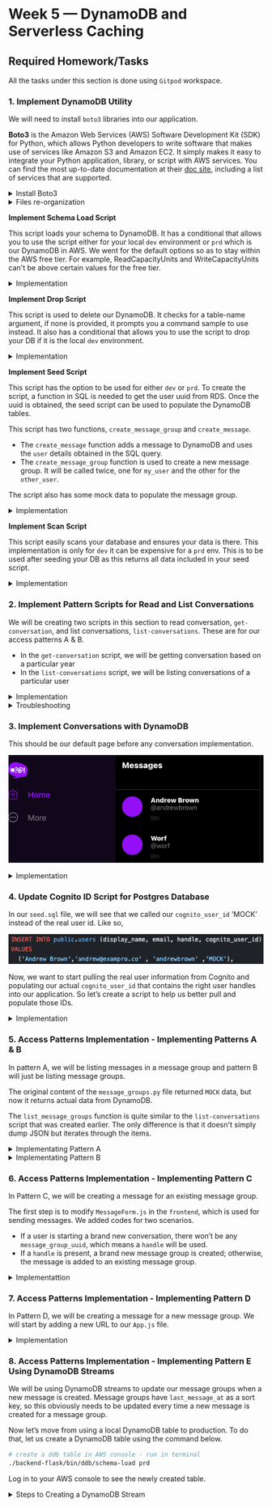 # Week 5 — DynamoDB and Serverless Caching

## Required Homework/Tasks

All the tasks under this section is done using `Gitpod` workspace.

### 1. Implement DynamoDB Utility

We will need to install `boto3` libraries into our application.

**Boto3** is the Amazon Web Services (AWS) Software Development Kit (SDK) for Python, which allows Python developers to write software that makes use of services like Amazon S3 and Amazon EC2. It simply makes it easy to integrate your Python application, library, or script with AWS services. You can find the most up-to-date documentation at their [doc site](https://boto3.amazonaws.com/v1/documentation/api/latest/index.html), including a list of services that are supported.

<details><summary>Install Boto3</summary>
<p>
  
To install the `boto3` library onto our application, add the following line to your `backend-flask/requirements.txt` file:

```bash
# add this to your requirements.txt file
boto3

# install the library you've just added 
pip install -r backend-flask/requirements.txt
```

After the installation, start up your application by doing a `docker compose up`. This is required for us to be able to use our `dynamodb-local` we had installed the previous weeks. 
  
</p>
</details>

<details><summary>Files re-organization</summary>
<p>
  
For our re-organization, let’s move our DB operations script to a folder `../bin/db/` and remove the `db-` prefix on those scripts since they will now be in a `db` folder. Also create a `../bin/rds/` folder to move the `rds-security-grp` file into there and don’t forget to remove the `rds-` prefix on the file as well. 
  
```bash
# In your backend-flask/bin directory create a db, rds, & ddb directory
mkdir backend-flask/bin/db
mkdir backend-flask/bin/rds
mkdir backend-flask/bin/ddb
```

**After these changes, don’t forget to change them in the scripts they’ve been mentioned.** 

To move those files to the right directories and rename them, use these commands:
```bash
# copy files to destination and rename them at the same time
mv backend-flask/bin/db-connect backend-flask/bin/db/connect
mv backend-flask/bin/db-create backend-flask/bin/db/create
mv backend-flask/bin/db-drop backend-flask/bin/db/drop
mv backend-flask/bin/db-schema-load backend-flask/bin/db/schema-load
mv backend-flask/bin/db-seed backend-flask/bin/db/seed
mv backend-flask/bin/db-sessions backend-flask/bin/db/sessions
mv backend-flask/bin/db-setup backend-flask/bin/db/setup
mv backend-flask/bin/rds-update-sg-rule backend-flask/bin/rds/update-sg-rule
```

Now let’s make the corresponding changes to our files that referenced the old files we changed. 

- In the setup script, change the path to reference the correct file:
  
```bash
# change these 
bin_path="$(realpath .)/backend-flask/bin"

source "$bin_path/db-drop"
source "$bin_path/db-create"
source "$bin_path/db-schema-load"
source "$bin_path/db-seed"

# to these 
bin_path="$(realpath .)/backend-flask/bin/db"

source "$bin_path/drop"
source "$bin_path/create"
source "$bin_path/schema-load"
source "$bin_path/seed"
```

Don’t forget to change the `security_group` path in your `gitpod.yml` file. Make these changes:
  
```yaml
# change this 
source "$THEIA_WORKSPACE_ROOT/backend-flask/bin/rds-update-sg-rule"

# to this 
source "$THEIA_WORKSPACE_ROOT/backend-flask/bin/rds/update-sg-rule"
```
  
</p>
</details>

**Implement Schema Load Script**

This script loads your schema to DynamoDB. It has a conditional that allows you to use the script either for your local `dev` environment or `prd` which is our DynamoDB in AWS. We went for the default options so as to stay within the AWS free tier. For example, ReadCapacityUnits and WriteCapacityUnits can't be above certain values for the free tier.

<details><summary>Implementation</summary>
<p>

In the `backend-flask/bin/ddb/` folder, create a `schema-load` script for our DynamoDB. 

```bash
# create the schema load script
touch backend-flask/bin/ddb/schema-load 
```

In the `ddb/schema-load` file, add the following:

```python
#!/usr/bin/env python3

import boto3
import sys

attrs = {
  'endpoint_url': 'http://localhost:8000'
}

if len(sys.argv) == 2:
  if "prd" in sys.argv[1]:
    attrs = {}

ddb = boto3.client('dynamodb',**attrs)

table_name = 'cruddur-messages'

response = ddb.create_table(
  TableName=table_name,
  AttributeDefinitions=[
    {
      'AttributeName': 'pk',
      'AttributeType': 'S'
    },
    {
      'AttributeName': 'sk',
      'AttributeType': 'S'
    },
  ],
  KeySchema=[
    {
      'AttributeName': 'pk',
      'KeyType': 'HASH'
    },
    {
      'AttributeName': 'sk',
      'KeyType': 'RANGE'
    },
  ],
  #GlobalSecondaryIndexes=[
  #],
  BillingMode='PROVISIONED',
  ProvisionedThroughput={
      'ReadCapacityUnits': 5,
      'WriteCapacityUnits': 5
  }
)

print(response)
```
  
To ensure you have the right permissions to execute the newly created script, run the following commands:

```bash
# by default, you will get a permission denied when trying to run a script you just created
# run this command to grant it permission - https://www.tutorialspoint.com/unix/unix-file-permission.htm
chmod 555 backend-flask/bin/ddb/schema-load
  
# execute the script 
./backend-flask/bin/ddb/schema-load
```

<details><summary>List Tables</summary>
<p>

To be able to view/list our tables, let’s create a bash script for that. 

```bash
# create the list tables script
touch backend-flask/bin/ddb/list-tables 
```

In the `ddb/list-tables`, add the following:

```bash
#! /usr/bin/bash
set -e # stop if it fails at any point

if [ "$1" = "prd" ]; then
  ENDPOINT_URL=""
else
  ENDPOINT_URL="--endpoint-url=http://localhost:8000"
fi

aws dynamodb list-tables $ENDPOINT_URL \
--query TableNames \
--output table
```
  
To ensure you have the right permissions to execute the newly created script, run the following commands:

```bash
# by default, you will get a permission denied when trying to run a script you just created
# run this command to grant it permission - https://www.tutorialspoint.com/unix/unix-file-permission.htm
chmod 555 backend-flask/bin/ddb/list-tables
  
# execute the script 
./backend-flask/bin/ddb/list-tables
```
  
</p>
</details>

</p>
</details>

**Implement Drop Script**

This script is used to delete our DynamoDB. It checks for a table-name argument, if none is provided, it prompts you a command sample to use instead. It also has a conditional that allows you to use the script to drop your DB if it is the local `dev` environment.

<details><summary>Implementation</summary>
<p>

In the `backend-flask/bin/ddb/` folder, create a `drop` script for our DynamoDB. 

```bash
# create the drop script
touch backend-flask/bin/ddb/drop 
```

In your `ddb/drop` file, add the following:

```python
#! /usr/bin/bash

set -e # stop if it fails at any point

if [ -z "$1" ]; then
  echo "No TABLE_NAME argument supplied eg ./backend-flask/bin/ddb/drop cruddur-messages prd"
  exit 1
fi
TABLE_NAME=$1

if [ "$2" = "prd" ]; then
  ENDPOINT_URL=""
else
  ENDPOINT_URL="--endpoint-url=http://localhost:8000"
fi

echo "Deleting table: $TABLE_NAME"

aws dynamodb delete-table $ENDPOINT_URL \
  --table-name $TABLE_NAME
```
  
To ensure you have the right permissions to execute the newly created script, run the following commands:

```bash
# by default, you will get a permission denied when trying to run a script you just created
# run this command to grant it permission - https://www.tutorialspoint.com/unix/unix-file-permission.htm
chmod 555 backend-flask/bin/ddb/drop
  
# execute the script 
./backend-flask/bin/ddb/drop cruddur-messages
```
  
</p>
</details>

**Implement Seed Script**

This script has the option to be used for either `dev` or `prd`. To create the script, a function in SQL is needed to get the user uuid from RDS. Once the uuid is obtained, the seed script can be used to populate the DynamoDB tables.

This script has two functions, `create_message_group` and `create_message`. 
- The `create_message` function adds a message to DynamoDB and uses the `user` details obtained in the SQL query. 
- The `create_message_group` function is used to create a new message group. It will be called twice, one for `my_user` and the other for the `other_user`.

The script also has some mock data to populate the message group. 

<details><summary>Implementation</summary>
<p>

```python
#!/usr/bin/env python3

import boto3
import os
import sys
from datetime import datetime, timedelta, timezone
import uuid

current_path = os.path.dirname(os.path.abspath(__file__))
parent_path = os.path.abspath(os.path.join(current_path, '..', '..'))
sys.path.append(parent_path)
from lib.db import db

attrs = {
  'endpoint_url': 'http://localhost:8000'
}
  
# unset endpoint url for use with production database
if len(sys.argv) == 2:
  if "prd" in sys.argv[1]:
    attrs = {}
ddb = boto3.client('dynamodb',**attrs)

def get_user_uuids():
  sql = """
    SELECT 
      users.uuid,
      users.display_name,
      users.handle
    FROM users
    WHERE
      users.handle IN(
        %(my_handle)s,
        %(other_handle)s
        )
  """
  users = db.query_array_json(sql,{
    'my_handle':  'gee_warrior',        # based on data in your seed.sql file
    'other_handle': 'godofthunder'      # based on data in your seed.sql file
  })
  my_user    = next((item for item in users if item["handle"] == 'gee_warrior'), None)
  other_user = next((item for item in users if item["handle"] == 'godofthunder'), None)
  results = {
    'my_user': my_user,
    'other_user': other_user
  }
  print('get_user_uuids')
  print(results)
  return results

def create_message_group(client,message_group_uuid, my_user_uuid, last_message_at=None, message=None, other_user_uuid=None, other_user_display_name=None, other_user_handle=None):
  table_name = 'cruddur-messages'
  record = {
    'pk':   {'S': f"GRP#{my_user_uuid}"},
    'sk':   {'S': last_message_at},
    'message_group_uuid': {'S': message_group_uuid},
    'message':  {'S': message},
    'user_uuid': {'S': other_user_uuid},
    'user_display_name': {'S': other_user_display_name},
    'user_handle': {'S': other_user_handle}
  }

  response = client.put_item(
    TableName=table_name,
    Item=record
  )
  print(response)

def create_message(client,message_group_uuid, created_at, message, my_user_uuid, my_user_display_name, my_user_handle):
  table_name = 'cruddur-messages'
  record = {
    'pk':   {'S': f"MSG#{message_group_uuid}"},
    'sk':   {'S': created_at },
    'message_uuid': { 'S': str(uuid.uuid4()) },
    'message': {'S': message},
    'user_uuid': {'S': my_user_uuid},
    'user_display_name': {'S': my_user_display_name},
    'user_handle': {'S': my_user_handle}
  }
  # insert the record into the table
  response = client.put_item(
    TableName=table_name,
    Item=record
  )
  # print the response
  print(response)

message_group_uuid = "5ae290ed-55d1-47a0-bc6d-fe2bc2700399" 
now = datetime.now(timezone.utc).astimezone()
users = get_user_uuids()

create_message_group(
  client=ddb,
  message_group_uuid=message_group_uuid,
  my_user_uuid=users['my_user']['uuid'],
  other_user_uuid=users['other_user']['uuid'],
  other_user_handle=users['other_user']['handle'],
  other_user_display_name=users['other_user']['display_name'],
  last_message_at=now.isoformat(),
  message="this is a filler message"
)

create_message_group(
  client=ddb,
  message_group_uuid=message_group_uuid,
  my_user_uuid=users['other_user']['uuid'],
  other_user_uuid=users['my_user']['uuid'],
  other_user_handle=users['my_user']['handle'],
  other_user_display_name=users['my_user']['display_name'],
  last_message_at=now.isoformat(),
  message="this is a filler message"
)

conversation = """
Person 1: Have you ever watched Babylon 5? It's one of my favorite TV shows!
Person 2: Yes, I have! I love it too. What's your favorite season?
Person 1: I think my favorite season has to be season 3. So many great episodes, like "Severed Dreams" and "War Without End."
Person 2: Yeah, season 3 was amazing! I also loved season 4, especially with the Shadow War heating up and the introduction of the White Star.
Person 1: Agreed, season 4 was really great as well. I was so glad they got to wrap up the storylines with the Shadows and the Vorlons in that season.
Person 2: Definitely. What about your favorite character? Mine is probably Londo Mollari.
Person 1: Londo is great! My favorite character is probably G'Kar. I loved his character development throughout the series.
Person 2: G'Kar was definitely a standout character. I also really liked Delenn's character arc and how she grew throughout the series.
Person 1: Delenn was amazing too, especially with her role in the Minbari Civil War and her relationship with Sheridan. Speaking of which, what did you think of the Sheridan character?
Person 2: I thought Sheridan was a great protagonist. He was a strong leader and had a lot of integrity. And his relationship with Delenn was so well-done.
Person 1: I totally agree! I also really liked the dynamic between Garibaldi and Bester. Those two had some great scenes together.
Person 2: Yes! Their interactions were always so intense and intriguing. And speaking of intense scenes, what did you think of the episode "Intersections in Real Time"?
Person 1: Oh man, that episode was intense. It was so well-done, but I could barely watch it. It was just too much.
Person 2: Yeah, it was definitely hard to watch. But it was also one of the best episodes of the series in my opinion.
Person 1: Absolutely. Babylon 5 had so many great episodes like that. Do you have a favorite standalone episode?
Person 2: Hmm, that's a tough one. I really loved "The Coming of Shadows" in season 2, but "A Voice in the Wilderness" in season 1 was also great. What about you?
Person 1: I think my favorite standalone episode might be "The Long Twilight Struggle" in season 2. It had some great moments with G'Kar and Londo.
Person 2: Yes, "The Long Twilight Struggle" was definitely a standout episode. Babylon 5 really had so many great episodes and moments throughout its run.
Person 1: Definitely. It's a shame it ended after only five seasons, but I'm glad we got the closure we did with the series finale.
Person 2: Yeah, the series finale was really well-done. It tied up a lot of loose ends and left us with a great sense of closure.
Person 1: It really did. Overall, Babylon 5 is just such a great show with fantastic characters, writing, and world-building.
Person 2: Agreed. It's one of my favorite sci-fi shows of all time and I'm always happy to revisit it.
Person 1: Same here. I think one of the things that makes Babylon 5 so special is its emphasis on politics and diplomacy. It's not just a show about space battles and aliens, but about the complex relationships between different species and their political maneuvering.
Person 2: Yes, that's definitely one of the show's strengths. And it's not just about big-picture politics, but also about personal relationships and the choices characters make.
Person 1: Exactly. I love how Babylon 5 explores themes of redemption, forgiveness, and sacrifice. Characters like G'Kar and Londo have such compelling arcs that are driven by their choices and actions.
Person 2: Yes, the character development in Babylon 5 is really top-notch. Even minor characters like Vir and Franklin get their moments to shine and grow over the course of the series.
Person 1: I couldn't agree more. And the way the show handles its themes is so nuanced and thought-provoking. For example, the idea of "the one" and how it's used by different characters in different ways.
Person 2: Yes, that's a really interesting theme to explore. And it's not just a one-dimensional concept, but something that's explored in different contexts and with different characters.
Person 1: And the show also does a great job of balancing humor and drama. There are so many funny moments in the show, but it never detracts from the serious themes and the high stakes.
Person 2: Absolutely. The humor is always organic and never feels forced. And the show isn't afraid to go dark when it needs to, like in "Intersections in Real Time" or the episode "Sleeping in Light."
Person 1: Yeah, those episodes are definitely tough to watch, but they're also some of the most powerful and memorable episodes of the series. And it's not just the writing that's great, but also the acting and the production values.
Person 2: Yes, the acting is fantastic across the board. From Bruce Boxleitner's performance as Sheridan to Peter Jurasik's portrayal of Londo, every actor brings their A-game. And the production design and special effects are really impressive for a TV show from the 90s.
Person 1: Definitely. Babylon 5 was really ahead of its time in terms of its visuals and special effects. And the fact that it was all done on a TV budget makes it even more impressive.
Person 2: Yeah, it's amazing what they were able to accomplish with the limited resources they had. It just goes to show how talented the people behind the show were.
Person 1: Agreed. It's no wonder that Babylon 5 has such a devoted fanbase, even all these years later. It's just such a well-crafted and timeless show.
Person 2: Absolutely. I'm glad we can still appreciate it and talk about it all these years later. It really is a show that stands the test of time.
Person 1: One thing I really appreciate about Babylon 5 is how it handles diversity and representation. It has a really diverse cast of characters from different species and backgrounds, and it doesn't shy away from exploring issues of prejudice and discrimination.
Person 2: Yes, that's a great point. The show was really ahead of its time in terms of its diverse cast and the way it tackled issues of race, gender, and sexuality. And it did so in a way that felt natural and integrated into the story.
Person 1: Definitely. It's great to see a show that's not afraid to tackle these issues head-on and address them in a thoughtful and nuanced way. And it's not just about representation, but also about exploring different cultures and ways of life.
Person 2: Yes, the show does a great job of world-building and creating distinct cultures for each of the species. And it's not just about their physical appearance, but also about their customs, beliefs, and values.
Person 1: Absolutely. It's one of the things that sets Babylon 5 apart from other sci-fi shows. The attention to detail and the thought that went into creating this universe is really impressive.
Person 2: And it's not just the aliens that are well-developed, but also the human characters. The show explores the different factions and political ideologies within EarthGov, as well as the different cultures and traditions on Earth.
Person 1: Yes, that's another great aspect of the show. It's not just about the conflicts between different species, but also about the internal struggles within humanity. And it's all tied together by the overarching plot of the Shadow War and the fate of the galaxy.
Person 2: Definitely. The show does a great job of balancing the episodic stories with the larger arc, so that every episode feels important and contributes to the overall narrative.
Person 1: And the show is also great at building up tension and suspense. The slow burn of the Shadow War and the mystery of the Vorlons and the Shadows kept me on the edge of my seat throughout the series.
Person 2: Yes, the show is really good at building up anticipation and delivering satisfying payoffs. Whether it's the resolution of a character arc or the climax of a season-long plotline, Babylon 5 always delivers.
Person 1: Agreed. It's just such a well-crafted and satisfying show, with so many memorable moments and characters. I'm really glad we got to talk about it today.
Person 2: Me too. It's always great to geek out about Babylon 5 with someone who appreciates it as much as I do!
Person 1: Yeah, it's always fun to discuss our favorite moments and characters from the show. And there are so many great moments to choose from!
Person 2: Definitely. I think one of the most memorable moments for me was the "goodbye" scene between G'Kar and Londo in the episode "Objects at Rest." It was such a poignant and emotional moment, and it really showed how far their characters had come.
Person 1: Yes, that was a really powerful scene. It was great to see these two former enemies come together and find common ground. And it was a great way to wrap up their character arcs.
Person 2: Another memorable moment for me was the speech that Sheridan gives in "Severed Dreams." It's such an iconic moment in the show, and it really encapsulates the themes of the series.
Person 1: Yes, that speech is definitely one of the highlights of the series. It's so well-written and well-delivered, and it really captures the sense of hope and defiance that the show is all about.
Person 2: And speaking of great speeches, what did you think of the "Ivanova is always right" speech from "Moments of Transition"?
Person 1: Oh man, that speech gives me chills every time I watch it. It's such a powerful moment for Ivanova, and it really shows her strength and determination as a leader.
Person 2: Yes, that speech is definitely a standout moment for Ivanova's character. And it's just one example of the great writing and character development in the show.
Person 1: Absolutely. It's a testament to the talent of the writers and actors that they were able to create such rich and complex characters with so much depth and nuance.
Person 2: And it's not just the main characters that are well-developed, but also the supporting characters like Marcus, Zack, and Lyta. They all have their own stories and struggles, and they all contribute to the larger narrative in meaningful ways.
Person 1: Definitely. Babylon 5 is just such a well-rounded and satisfying show in every way. It's no wonder that it's still beloved by fans all these years later.
Person 2: Agreed. It's a show that has stood the test of time, and it will always hold a special place in my heart as one of my favorite TV shows of all time.
Person 1: One of the most interesting ethical dilemmas presented in Babylon 5 is the treatment of the Narn by the Centauri. What do you think about that storyline?
Person 2: Yeah, it's definitely a difficult issue to grapple with. On the one hand, the Centauri were portrayed as the aggressors, and their treatment of the Narn was brutal and unjust. But on the other hand, the show also presented some nuance to the situation, with characters like Londo and Vir struggling with their own complicity in the conflict.
Person 1: Exactly. I think one of the strengths of the show is its willingness to explore complex ethical issues like this. It's not just about good guys versus bad guys, but about the shades of grey in between.
Person 2: Yeah, and it raises interesting questions about power and oppression. The Centauri had more advanced technology and military might than the Narn, which allowed them to dominate and subjugate the Narn people. But at the same time, there were also political and economic factors at play that contributed to the conflict.
Person 1: And it's not just about the actions of the Centauri government, but also about the actions of individual characters. Londo, for example, was initially portrayed as a somewhat sympathetic character, but as the series progressed, we saw how his choices and actions contributed to the suffering of the Narn people.
Person 2: Yes, and that raises interesting questions about personal responsibility and accountability. Can an individual be held responsible for the actions of their government or their society? And if so, to what extent?
Person 1: That's a really good point. And it's also interesting to consider the role of empathy and compassion in situations like this. Characters like G'Kar and Delenn showed compassion towards the Narn people and fought against their oppression, while others like Londo and Cartagia were more indifferent or even sadistic in their treatment of the Narn.
Person 2: Yeah, and that raises the question of whether empathy and compassion are innate traits, or whether they can be cultivated through education and exposure to different cultures and perspectives.
Person 1: Definitely. And it's also worth considering the role of forgiveness and reconciliation. The Narn and Centauri eventually came to a sort of reconciliation in the aftermath of the Shadow War, but it was a difficult and painful process that required a lot of sacrifice and forgiveness on both sides.
Person 2: Yes, and that raises the question of whether forgiveness is always possible or appropriate in situations of oppression and injustice. Can the victims of such oppression ever truly forgive their oppressors, or is that too much to ask?
Person 1: It's a tough question to answer. I think the show presents a hopeful message in the end, with characters like G'Kar and Londo finding a measure of redemption and reconciliation. But it's also clear that the scars of the conflict run deep and that healing takes time and effort.
Person 2: Yeah, that's a good point. Ultimately, I think the show's treatment of the Narn-Centauri conflict raises more questions than it answers, which is a testament to its complexity and nuance. It's a difficult issue to grapple with, but one that's worth exploring and discussing.
Person 1: Let's switch gears a bit and talk about the character of Natasha Alexander. What did you think about her role in the series?
Person 2: I thought Natasha Alexander was a really interesting character. She was a tough and competent security officer, but she also had a vulnerable side and a complicated past.
Person 1: Yeah, I agree. I think she added a lot of depth to the show and was a great foil to characters like Garibaldi and Zack.
Person 2: And I also appreciated the way the show handled her relationship with Garibaldi. It was clear that they had a history and a lot of unresolved tension, but the show never made it too melodramatic or over-the-top.
Person 1: That's a good point. I think the show did a good job of balancing the personal drama with the larger political and sci-fi elements. And it was refreshing to see a female character who was just as tough and competent as the male characters.
Person 2: Definitely. I think Natasha Alexander was a great example of a well-written and well-rounded female character. She wasn't just there to be eye candy or a love interest, but had her own story and agency.
Person 1: However, I did feel like the show could have done more with her character. She was introduced fairly late in the series, and didn't have as much screen time as some of the other characters.
Person 2: That's true. I think the show had a lot of characters to juggle, and sometimes that meant some characters got sidelined or didn't get as much development as they deserved.
Person 1: And I also thought that her storyline with Garibaldi could have been developed a bit more. They had a lot of history and tension between them, but it felt like it was resolved too quickly and neatly.
Person 2: I can see where you're coming from, but I also appreciated the way the show didn't drag out the drama unnecessarily. It was clear that they both had feelings for each other, but they also had to focus on their jobs and the larger conflicts at play.
Person 1: I can see that perspective as well. Overall, I think Natasha Alexander was a great addition to the show and added a lot of value to the series. It's a shame we didn't get to see more of her.
Person 2: Agreed. But at least the show was able to give her a satisfying arc and resolution in the end. And that's a testament to the show's strength as a whole.
Person 1: One thing that really stands out about Babylon 5 is the quality of the special effects. What did you think about the show's use of CGI and other visual effects?
Person 2: I thought the special effects in Babylon 5 were really impressive, especially for a show that aired in the 90s. The use of CGI to create the spaceships and other sci-fi elements was really innovative for its time.
Person 1: Yes, I was really blown away by the level of detail and realism in the effects. The ships looked so sleek and futuristic, and the space battles were really intense and exciting.
Person 2: And I also appreciated the way the show integrated the visual effects with the live-action footage. It never felt like the effects were taking over or overshadowing the characters or the story.
Person 1: Absolutely. The show had a great balance of practical effects and CGI, which helped to ground the sci-fi elements in a more tangible and realistic world.
Person 2: And it's also worth noting the way the show's use of visual effects evolved over the course of the series. The effects in the first season were a bit rough around the edges, but by the end of the series, they had really refined and perfected the look and feel of the show.
Person 1: Yes, I agree. And it's impressive how they were able to accomplish all of this on a TV budget. The fact that the show was able to create such a rich and immersive sci-fi universe with limited resources is a testament to the talent and creativity of the production team.
Person 2: Definitely. And it's one of the reasons why the show has aged so well. Even today, the visual effects still hold up and look impressive, which is a rarity for a show that's almost 30 years old.
Person 1: Agreed. And it's also worth noting the way the show's use of visual effects influenced other sci-fi shows that came after it. Babylon 5 really set the bar for what was possible in terms of sci-fi visuals on TV.
Person 2: Yes, it definitely had a big impact on the genre as a whole. And it's a great example of how innovative and groundbreaking sci-fi can be when it's done right.
Person 1: Another character I wanted to discuss is Zathras. What did you think of his character?
Person 2: Zathras was a really unique and memorable character. He was quirky and eccentric, but also had a lot of heart and sincerity.
Person 1: Yes, I thought he was a great addition to the show. He added some much-needed comic relief, but also had some important moments of character development.
Person 2: And I appreciated the way the show used him as a sort of plot device, with his knowledge of time and space being instrumental in the resolution of some of the show's major storylines.
Person 1: Definitely. It was a great way to integrate a seemingly minor character into the larger narrative. And it was also interesting to see the different versions of Zathras from different points in time.
Person 2: Yeah, that was a clever storytelling device that really added to the sci-fi elements of the show. And it was also a great showcase for actor Tim Choate, who played the character with so much charm and energy.
Person 1: I also thought that Zathras was a great example of the show's commitment to creating memorable and unique characters. Even characters that only appeared in a few episodes, like Zathras or Bester, were given distinct personalities and backstories.
Person 2: Yes, that's a good point. Babylon 5 was really great at creating a diverse and interesting cast of characters, with each one feeling like a fully-realized and distinct individual.
Person 1: And Zathras was just one example of that. He was a small but important part of the show's legacy, and he's still remembered fondly by fans today.
Person 2: Definitely. I think his character is a great example of the show's ability to balance humor and heart, and to create memorable and beloved characters that fans will cherish for years to come.
"""

lines = conversation.lstrip('\n').rstrip('\n').split('\n')
for i in range(len(lines)):
  if lines[i].startswith('Person 1: '):
    key = 'my_user'
    message = lines[i].replace('Person 1: ', '')
  elif lines[i].startswith('Person 2: '):
    key = 'other_user'
    message = lines[i].replace('Person 2: ', '')
  else:
    print(lines[i])
    raise 'invalid line'

  created_at = (now + timedelta(minutes=i)).isoformat()
  create_message(
    client=ddb,
    message_group_uuid=message_group_uuid,
    created_at=created_at,
    message=message,
    my_user_uuid=users[key]['uuid'],
    my_user_display_name=users[key]['display_name'],
    my_user_handle=users[key]['handle']
  )
```

To ensure you have the right permissions to execute the newly created script, run the following commands:

```bash
# by default, you will get a permission denied when trying to run a script you just created
# run this command to grant it permission - https://www.tutorialspoint.com/unix/unix-file-permission.htm
chmod 555 backend-flask/bin/ddb/seed

# Test out your configuration by inserting some mock data in your `seed.sql` file and then run this command:
# to setup our database
./backend-flask/bin/db/setup

# execute the script 
./backend-flask/bin/ddb/seed
```
  
</p>
</details>


**Implement Scan Script**

This script easily scans your database and ensures your data is there. This implementation is only for `dev` it can be expensive for a `prd` env. This is to be used after seeding your DB as this returns all data included in your seed script.

<details><summary>Implementation</summary>
<p>

In the `backend-flask/bin/ddb/` folder, create a `scan` script for our DynamoDB. 

```bash
# create the scan script
touch backend-flask/bin/ddb/scan 
```

In your `ddb/scan` file, add the following:

```python
#!/usr/bin/env python3

import boto3

attrs = {
  'endpoint_url': 'http://localhost:8000'
}
ddb = boto3.resource('dynamodb',**attrs)
table_name = 'cruddur-messages'

table = ddb.Table(table_name)
response = table.scan()

items = response['Items']
for item in items:
  print(item)
```
  
To ensure you have the right permissions to execute the newly created script, run the following commands:

```bash
# by default, you will get a permission denied when trying to run a script you just created
# run this command to grant it permission - https://www.tutorialspoint.com/unix/unix-file-permission.htm
chmod 555 backend-flask/bin/ddb/scan

# execute the script 
./backend-flask/bin/ddb/scan
```  
  
</p>
</details>


### 2. Implement Pattern Scripts for Read and List Conversations

We will be creating two scripts in this section to read conversation, `get-conversation`, and list conversations, `list-conversations`. These are for our access patterns A & B. 
- In the `get-conversation` script, we will be getting conversation based on a particular year
- In the `list-conversations` script, we will be listing conversations of a particular user

<details><summary>Implementation</summary>
<p>

In the `backend-flask/bin/ddb/` folder, create a folder `patterns` with the following scripts inside `get-conversation` and `list-conversations`:

```bash
# create the "patterns" directory
mkdir backend-flask/bin/ddb/patterns

# create the "get-conversation" and "list-conversations" scripts
touch backend-flask/bin/ddb/patterns/get-conversation
touch backend-flask/bin/ddb/patterns/list-conversations 
```

In your `/ddb/patterns/get-conversation` file, add the following:
```python
#!/usr/bin/env python3

import boto3
import sys
import json
import datetime

attrs = {
  'endpoint_url': 'http://localhost:8000'
}

if len(sys.argv) == 2:
  if "prd" in sys.argv[1]:
    attrs = {}

dynamodb = boto3.client('dynamodb',**attrs)
table_name = 'cruddur-messages'

message_group_uuid = "5ae290ed-55d1-47a0-bc6d-fe2bc2700399"

# define the query parameters
current_year = datetime.datetime.now().year
query_params = {
  'TableName': table_name,
  'ScanIndexForward': False,
  'Limit': 20,
  'ReturnConsumedCapacity': 'TOTAL',
  'KeyConditionExpression': 'pk = :pk AND begins_with(sk,:year)',
  #'KeyConditionExpression': 'pk = :pk AND sk BETWEEN :start_date AND :end_date',
  'ExpressionAttributeValues': {
    ':year': {'S': '2023'},
    #":start_date": { "S": "2023-03-01T00:00:00.000000+00:00" },
    #":end_date": { "S": "2023-03-19T23:59:59.999999+00:00" },
    ':pk': {'S': f"MSG#{message_group_uuid}"}
  }
}

# query the table
response = dynamodb.query(**query_params)

# print the items returned by the query
print(json.dumps(response, sort_keys=True, indent=2))

# print the consumed capacity
print(json.dumps(response['ConsumedCapacity'], sort_keys=True, indent=2))

items = response['Items']
items.reverse()

for item in items:
  sender_handle = item['user_handle']['S']
  message       = item['message']['S']
  timestamp     = item['sk']['S']
  dt_object = datetime.datetime.strptime(timestamp, '%Y-%m-%dT%H:%M:%S.%f%z')
  formatted_datetime = dt_object.strftime('%Y-%m-%d %I:%M %p')
  print(f'{sender_handle: <12}{formatted_datetime: <22}{message[:40]}...')
```

To ensure you have the right permissions to execute the newly created script, run the following commands:

```bash
# by default, you will get a permission denied when trying to run a script you just created
# run this command to grant it permission - https://www.tutorialspoint.com/unix/unix-file-permission.htm
chmod 555 backend-flask/bin/ddb/patterns/get-conversation
  
# execute the script 
./backend-flask/bin/ddb/patterns/get-conversation
```

In your `/ddb/patterns/list-conversations` file, add the following:
  
```python
#!/usr/bin/env python3

import boto3
import sys
import json
import os
import datetime

current_path = os.path.dirname(os.path.abspath(__file__))
parent_path = os.path.abspath(os.path.join(current_path, '..', '..', '..'))
sys.path.append(parent_path)
from lib.db import db

attrs = {
  'endpoint_url': 'http://localhost:8000'
}

if len(sys.argv) == 2:
  if "prd" in sys.argv[1]:
    attrs = {}

dynamodb = boto3.client('dynamodb',**attrs)
table_name = 'cruddur-messages'

def get_my_user_uuid():
  sql = """
    SELECT 
      users.uuid
    FROM users
    WHERE
      users.handle =%(handle)s
  """
  uuid = db.query_value(sql,{
    'handle':  'gee_warrior'
  })
  return uuid

my_user_uuid = get_my_user_uuid()
print(f"my-uuid: {my_user_uuid}")

current_year = datetime.datetime.now().year

# define the query parameters
query_params = {
  'TableName': table_name,
      'KeyConditionExpression': 'pk = :pk AND begins_with(sk,:year)',
  'ScanIndexForward': False,
  'ExpressionAttributeValues': {
    ':year': {'S': str(current_year) },
    ':pk': {'S': f"GRP#{my_user_uuid}"}
  },
  'ReturnConsumedCapacity': 'TOTAL'
}

# query the table
response = dynamodb.query(**query_params)

# print the items returned by the query
print(json.dumps(response, sort_keys=True, indent=2))
```
  
To ensure you have the right permissions to execute the newly created script, run the following commands:

```bash
# by default, you will get a permission denied when trying to run a script you just created
# run this command to grant it permission - https://www.tutorialspoint.com/unix/unix-file-permission.htm
chmod 555 backend-flask/bin/ddb/patterns/list-conversations
  
# execute the script 
./backend-flask/bin/ddb/patterns/list-conversations
```
</p>
</details>

<details><summary>Troubleshooting</summary>
<p>
  
To avoid getting the `AttributeError: 'Db' object has no attribute 'query_value'` error, follow the steps below.

Add to your `backend-flask/lib/db.py` file:
```python
# add to your "db.py" file 
def query_value(self,sql,params={}):
    self.print_sql('value',sql,params)
    with self.pool.connection() as conn:
      with conn.cursor() as cur:
        cur.execute(sql,params)
        json = cur.fetchone()
        return json[0]

# in the "print_sql" method, make the following changes 
# BEFORE
def print_sql(self,title,sql):

#another line 
print(sql)

# UPDATED
def print_sql(self,title,sql,params={}):

# another line 
print(sql,params)


# make the following changes in these methods 
# in "def query_object_json(self,sql,params={}):"
self.print_sql('json',sql,params)

# in "def query_array_json(self,sql,params={}):"
self.print_sql('array',sql,params)
```

After the modifications, run this command again:
  
```bash
# list conversations
./backend-flask/bin/ddb/patterns/list-conversations
```
</p>
</details>


### 3. Implement Conversations with DynamoDB 

This should be our default page before any conversation implementation.

![Image of Default Message Page](assets/default-msg-page.png)

<details><summary>Implementation</summary>
<p>

To implement the access patterns for our conversations, we need to create a new file, `ddb.py` which is our DynamoDB library file.
  
In `backend-flask/lib/` folder, create the file:
  
```bash
# create file
touch backend-flask/lib/ddb.py
```
  
Add the following contents to your file:
  
```python
import boto3
import sys
from datetime import datetime, timedelta, timezone
import uuid
import os
import botocore.exceptions

class Ddb:
  def client():
    endpoint_url = os.getenv("AWS_ENDPOINT_URL")
    if endpoint_url:
      attrs = { 'endpoint_url': endpoint_url }
    else:
      attrs = {}
    dynamodb = boto3.client('dynamodb',**attrs)
    return dynamodb

  def list_message_groups(client,my_user_uuid):
    year = str(datetime.now().year)
  # hardcoding the table name here 
  # best practice -> use env variable of the respective environments
  # like stg, sbx or prd
    table_name = 'cruddur-messages'
    query_params = {
      'TableName': table_name,
      'KeyConditionExpression': 'pk = :pk AND begins_with(sk,:year)',
      'ScanIndexForward': False,
      'Limit': 20,
      'ExpressionAttributeValues': {
        ':year': {'S': year },
        ':pk': {'S': f"GRP#{my_user_uuid}"}
      }
    }
    print('query-params:',query_params)
    print(query_params)
    # query the table
    response = client.query(**query_params)
    items = response['Items']
    
    results = []
    for item in items:
      last_sent_at = item['sk']['S']
      results.append({
        'uuid': item['message_group_uuid']['S'],
        'display_name': item['user_display_name']['S'],
        'handle': item['user_handle']['S'],
        'message': item['message']['S'],
        'created_at': last_sent_at
      })
    return results

  def list_messages(client,message_group_uuid):
    year = str(datetime.now().year)
    table_name = 'cruddur-messages'
    query_params = {
      'TableName': table_name,
      'KeyConditionExpression': 'pk = :pk AND begins_with(sk,:year)',
      'ScanIndexForward': False,
      'Limit': 20,
      'ExpressionAttributeValues': {
        ':year': {'S': year },
        ':pk': {'S': f"MSG#{message_group_uuid}"}
      }
    }

    response = client.query(**query_params)
    items = response['Items']
    items.reverse()
    results = []
    for item in items:
      created_at = item['sk']['S']
      results.append({
        'uuid': item['message_uuid']['S'],
        'display_name': item['user_display_name']['S'],
        'handle': item['user_handle']['S'],
        'message': item['message']['S'],
        'created_at': created_at
      })
    return results

  def create_message(client,message_group_uuid, message, my_user_uuid, my_user_display_name, my_user_handle):
    now = datetime.now(timezone.utc).astimezone().isoformat()
    created_at = now
    message_uuid = str(uuid.uuid4())

    record = {
      'pk':   {'S': f"MSG#{message_group_uuid}"},
      'sk':   {'S': created_at },
      'message': {'S': message},
      'message_uuid': {'S': message_uuid},
      'user_uuid': {'S': my_user_uuid},
      'user_display_name': {'S': my_user_display_name},
      'user_handle': {'S': my_user_handle}
    }
  
    # insert the record into the table
    table_name = 'cruddur-messages'
    response = client.put_item(
      TableName=table_name,
      Item=record
    )
  
    # print the response
    print(response)
    return {
      'message_group_uuid': message_group_uuid,
      'uuid': my_user_uuid,
      'display_name': my_user_display_name,
      'handle':  my_user_handle,
      'message': message,
      'created_at': created_at
    }

  def create_message_group(client, message,my_user_uuid, my_user_display_name, my_user_handle, other_user_uuid, other_user_display_name, other_user_handle):
    print('== create_message_group.1')
    table_name = 'cruddur-messages'

    message_group_uuid = str(uuid.uuid4())
    message_uuid = str(uuid.uuid4())
    now = datetime.now(timezone.utc).astimezone().isoformat()
    last_message_at = now
    created_at = now
    print('== create_message_group.2')

    my_message_group = {
      'pk': {'S': f"GRP#{my_user_uuid}"},
      'sk': {'S': last_message_at},
      'message_group_uuid': {'S': message_group_uuid},
      'message': {'S': message},
      'user_uuid': {'S': other_user_uuid},
      'user_display_name': {'S': other_user_display_name},
      'user_handle':  {'S': other_user_handle}
    }

    print('== create_message_group.3')
    other_message_group = {
      'pk': {'S': f"GRP#{other_user_uuid}"},
      'sk': {'S': last_message_at},
      'message_group_uuid': {'S': message_group_uuid},
      'message': {'S': message},
      'user_uuid': {'S': my_user_uuid},
      'user_display_name': {'S': my_user_display_name},
      'user_handle':  {'S': my_user_handle}
    }

    print('== create_message_group.4')
    message = {
      'pk':   {'S': f"MSG#{message_group_uuid}"},
      'sk':   {'S': created_at },
      'message': {'S': message},
      'message_uuid': {'S': message_uuid},
      'user_uuid': {'S': my_user_uuid},
      'user_display_name': {'S': my_user_display_name},
      'user_handle': {'S': my_user_handle}
    }

    items = {
      table_name: [
        {'PutRequest': {'Item': my_message_group}},
        {'PutRequest': {'Item': other_message_group}},
        {'PutRequest': {'Item': message}}
      ]
    }

    try:
      print('== create_message_group.try')
      # Begin the transaction
      response = client.batch_write_item(RequestItems=items)
      return {
        'message_group_uuid': message_group_uuid
      }
    except botocore.exceptions.ClientError as e:
      print('== create_message_group.error')
      print(e)
```

After those configurations, set your DynamoDB endpoint in your `docker-compose.yml` file like so:

```yaml
# under the backend-flask environments 
AWS_ENDPOINT_URL: "http://dynamodb-local:8000"

# the dynamodb-local is the container name we gave it below the docker compose file
```
  
</p>
</details>


### 4. Update Cognito ID Script for Postgres Database

In our `seed.sql` file, we will see that we called our `cognito_user_id` ’MOCK’ instead of the real user id. Like so,

![Image of Cognito As MOCK](assets/cognito-asmock-data.png)

Now, we want to start pulling the real user information from Cognito and populating our actual `cognito_user_id` that contains the right user handles into our application. So let’s create a script to help us better pull and populate those IDs. 

<details><summary>Implementation</summary>
<p>

Create a folder `backend-flask/bin/cognito` with a script called `list-users`

```bash
# create directory
mkdir backend-flask/bin/cognito

# create script file 
touch backend-flask/bin/cognito/list-users
```

Add the following content to the script file:

```python
#!/usr/bin/env python3

import boto3
import os
import json

userpool_id = os.getenv("AWS_COGNITO_USER_POOL_ID")
client = boto3.client('cognito-idp')
params = {
  'UserPoolId': userpool_id,
  'AttributesToGet': [
      'preferred_username',
      'sub'
  ]
}
response = client.list_users(**params)
users = response['Users']

print(json.dumps(users, sort_keys=True, indent=2, default=str))

dict_users = {}
for user in users:
  attrs = user['Attributes']
  sub    = next((a for a in attrs if a["Name"] == 'sub'), None)
  handle = next((a for a in attrs if a["Name"] == 'preferred_username'), None)
  dict_users[handle['Value']] = sub['Value']

print(json.dumps(dict_users, sort_keys=True, indent=2, default=str))
```
  
To ensure you have the right permissions to execute the newly created script, run the following commands:

```bash
# by default, you will get a permission denied when trying to run a script you just created
# run this command to grant it permission - https://www.tutorialspoint.com/unix/unix-file-permission.htm
chmod 555 backend-flask/bin/cognito/list-users
  
# execute the script 
./backend-flask/bin/cognito/list-users
```

To check if you can pull the data from `cognito` run the following command:
  
```bash
# list users in cognito
aws cognito-idp list-users --user-pool-id=<USER_POOL_ID>
```
  
Don’t forget to set your `cognito_user_pool_id` as an environment variable. Check if you have it already. 
  
```bash
export AWS_COGNITO_USER_POOL_ID="..."
gp env AWS_COGNITO_USER_POOL_ID="..." 
```

Now let's update those `cognito_user_id`s. Create a script in the `backend-flask/bin/db` directory called `update_cognito_user_ids`. This script gets all our users from Cognito and then updates the user ID. 

```bash
# create file 
touch backend-flask/bin/db/update_cognito_user_ids
```

Add the following content to the created file:
  
```python
#!/usr/bin/env python3

import boto3
import os
import sys

print("== Update Cognito User IDs")

current_path = os.path.dirname(os.path.abspath(__file__))
parent_path = os.path.abspath(os.path.join(current_path, '..', '..'))
sys.path.append(parent_path)
from lib.db import db

def update_users_with_cognito_user_id(handle,sub):
  sql = """
    UPDATE public.users
    SET cognito_user_id = %(sub)s
    WHERE
      users.handle = %(handle)s;
  """
  db.query_commit(sql,{
    'handle' : handle,
    'sub' : sub
  })

def get_cognito_user_ids():
  userpool_id = os.getenv("AWS_COGNITO_USER_POOL_ID")
  client = boto3.client('cognito-idp')
  params = {
    'UserPoolId': userpool_id,
    'AttributesToGet': [
        'preferred_username',
        'sub'
    ]
  }
  response = client.list_users(**params)
  users = response['Users']
  dict_users = {}
  for user in users:
    attrs = user['Attributes']
    sub    = next((a for a in attrs if a["Name"] == 'sub'), None)
    handle = next((a for a in attrs if a["Name"] == 'preferred_username'), None)
    dict_users[handle['Value']] = sub['Value']
  return dict_users


users = get_cognito_user_ids()

for handle, sub in users.items():
  print('----',handle,sub)
  update_users_with_cognito_user_id(
    handle=handle,
    sub=sub
  )
```
  
To ensure you have the right permissions to execute the newly created script, run the following commands:

```bash
# by default, you will get a permission denied when trying to run a script you just created
# run this command to grant it permission - https://www.tutorialspoint.com/unix/unix-file-permission.htm
chmod 555 backend-flask/bin/db/update_cognito_user_ids
  
# execute the script 
./backend-flask/bin/db/update_cognito_user_ids
```
  
Now go back to your `backend-flask/bin/db/setup` file and update it with the following line:

```bash
# add this line last 
python "$bin_path/update_cognito_user_ids"
```

Also, in your `backend-flask/lib/db.py` file, edit this line of code to this:
  
```bash
# in the "def query_commit(self,sql,params={}):" section
# add "params" as one of the arguments
self.print_sql('commit with returning',sql,params)
```

Make sure to use the local Postgres DB, not the RDS one; else, you will encounter some errors because it won’t be running. Check your `docker-compose.yml` file and comment the one for `prd` and uncomment the one for `local` environment. 

When you have your `docker-compose.yml` file updated, do a `./backend-flask/bin/db/setup` to set up the Postgres DB. Now go ahead and do a `./backend-flask/bin/db/update_cognito_user_ids`. 

Instead of using hardcoded `handles`, let's use our Cognito user ids. Go into your `backend-flask/app.py` file, and make the following changes:
  
```python
# in the @app.route("/api/message_groups", methods=['GET']) section
  
# DELETE THESE
@app.route("/api/message_groups", methods=['GET'])
def data_message_groups():
  user_handle  = 'andrewbrown'
  model = MessageGroups.run(user_handle=user_handle)
  if model['errors'] is not None:
    return model['errors'], 422
  else:
    return model['data'], 200 

# ADD THESE 
@app.route("/api/message_groups", methods=['GET'])
def data_message_groups():
  access_token = extract_access_token(request.headers)
  try:
    claims = cognito_jwt_token.verify(access_token)
    # authenicatied request
    app.logger.debug("authenicated")
    app.logger.debug(claims)
    cognito_user_id = claims['sub']
    model = MessageGroups.run(cognito_user_id=cognito_user_id)
    if model['errors'] is not None:
      return model['errors'], 422
    else:
      return model['data'], 200
  except TokenVerifyError as e:
    # unauthenicatied request
    app.logger.debug(e)
    return {}, 401
```
  
</p>
</details>


### 5. Access Patterns Implementation - Implementing Patterns A & B

In pattern A, we will be listing messages in a message group and pattern B will just be listing message groups. 

The original content of the `message_groups.py` file returned `MOCK` data, but now it returns actual data from DynamoDB.

The `list_message_groups` function is quite similar to the `list-conversations` script that was created earlier. The only difference is that it doesn't simply dump JSON but iterates through the items.

<details><summary>Implementating Pattern A</summary>
<p>

Go ahead into your `backend-flask/services/message_groups.py` file, and add the following content:
```python
# DELETE THESE
class MessageGroups:
  def run(user_handle):
    model = {
      'errors': None,
      'data': None
    }

    now = datetime.now(timezone.utc).astimezone()
    results = [
      {
        'uuid': '24b95582-9e7b-4e0a-9ad1-639773ab7552',
        'display_name': 'Andrew Brown',
        'handle':  'andrewbrown',
        'created_at': now.isoformat()
      },
      {
        'uuid': '417c360e-c4e6-4fce-873b-d2d71469b4ac',
        'display_name': 'Worf',
        'handle':  'worf',
        'created_at': now.isoformat()
    }]
    model['data'] = results
    return model

# ADD THESE 
from lib.ddb import Ddb
from lib.db import db

class MessageGroups:
  def run(cognito_user_id):
    model = {
      'errors': None,
      'data': None
    }

    sql = db.template('users','uuid_from_cognito_user_id')
    my_user_uuid = db.query_value(sql,{
      'cognito_user_id': cognito_user_id
    })

    print(f"UUID: {my_user_uuid}")

    ddb = Ddb.client()
    data = Ddb.list_message_groups(ddb, my_user_uuid)
    print("list_message_groups:",data)

    model['data'] = data
    return model
```
  
Now, in our `backend-flask/db/sql/` folder, we will be creating another folder `users` and `uuid_from_cognito_user_id.sql` file inside the newly created folder.
  
```bash
# create directory 
mkdir backend-flask/db/sql/users

# create file 
touch backend-flask/db/sql/users/uuid_from_cognito_user_id.sql
```
  
Add the following content to the file:
  
```sql
  SELECT
  users.uuid
FROM public.users
WHERE 
  users.cognito_user_id = %(cognito_user_id)s
LIMIT 1
```
  
After the above configurations, if you try to start up your `frontend` application, you will encounter a `Cookies` and `token authorization` error which can be fixed by following the steps below.

<details><summary>Fix Cookies and token authorization</summary>
<p>

In your `frontend-react-js/src/pages/HomeFeedPage.js` file, make the following code changes:

```js
// DELETE THIS 
// [TODO] Authenication
import Cookies from 'js-cookie'
```

In your `frontend-react-js/src/`, create a dircetory `/lib/` with a file `CheckAuth.js`

```bash
# create lib directory
mkdir frontend-react-js/src/lib

# create file 
touch frontend-react-js/src/lib/CheckAuth.js
```

Add the following content to the file:
  
```js
import { Auth } from 'aws-amplify';

const checkAuth = async (setUser) => {
  Auth.currentAuthenticatedUser({
    // Optional, By default is false. 
    // If set to true, this call will send a 
    // request to Cognito to get the latest user data
    bypassCache: false 
  })
  .then((user) => {
    console.log('user',user);
    return Auth.currentAuthenticatedUser()
  }).then((cognito_user) => {
      setUser({
        display_name: cognito_user.attributes.name,
        handle: cognito_user.attributes.preferred_username
      })
  })
  .catch((err) => console.log(err));
};

export default checkAuth;


// DELETE THESE from HomeFeedPage.js
const checkAuth = async () => {
    console.log('checkAuth')
    // [TODO] Authenication
    if (Cookies.get('user.logged_in')) {
      setUser({
        display_name: Cookies.get('user.name'),
        handle: Cookies.get('user.username')
      })
    }
  };

  
// ADD THESE to HomeFeedPage.js
import DesktopNavigation  from '../components/DesktopNavigation';
import DesktopSidebar     from '../components/DesktopSidebar';
import ActivityFeed from '../components/ActivityFeed';
import ActivityForm from '../components/ActivityForm';
import ReplyForm from '../components/ReplyForm';
import checkAuth from '../lib/CheckAuth';

// change this 
checkAuth();
  
// to this 
checkAuth(setUser);
```
  
Now let's make some changes to handle our token authorization problems. 
  
Make the following changes to your `frontend-react-js/src/pages/MessageGroupsPage.js`, `frontend-react-js/src/pages/MessageGroupPage.js` and `frontend-react-js/src/components/MessageForm.js` files:

```js
  
// DELETE THIS 
// [TODO] Authenication
import Cookies from 'js-cookie'

// DELETE THESE from MessageGroupsPage.js & MessageGroupPage.js
const checkAuth = async () => {
    console.log('checkAuth')
    // [TODO] Authenication
    if (Cookies.get('user.logged_in')) {
      setUser({
        display_name: Cookies.get('user.name'),
        handle: Cookies.get('user.username')
      })
    }
  };

  
// change this in each files
checkAuth();
  
// to this 
checkAuth(setUser);


// ADD THESE
import checkAuth from '../lib/CheckAuth';

// MAKE SURE YOU ADD ALL THESE HEADERS TO THE MENTIONED FILES 
// check HomeFeedPage.js for proper indentation
// in the "const" section of each file - "MessageGroupsPage.js" & "MessageGroupPage.js"
  
headers: {
          Authorization: `Bearer ${localStorage.getItem("access_token")}`
        },

// this is how the "MessageForm" file will look like after the changes

headers: {
          'Authorization': `Bearer ${localStorage.getItem("access_token")}`,
          'Accept': 'application/json',
          'Content-Type': 'application/json'
        },
```
  
Let's test out our configurations. If there are no messages showing up in your `frontend` UI, use the ***troubleshooting*** section to resolve the problem.
  
<details><summary>Troubleshooting</summary>
<p>
  
Run the following commands to resolve the error:
  
```bash
# confirm table doesn't already exist
./backend-flask/bin/ddb/list-tables

# run the schema load script if table DOES NOT EXIST
./backend-flask/bin/ddb/schema-load

# set up postgres DB 
./backend-flask/bin/db/setup

# seed the DB
./backend-flask/bin/ddb/seed
```
  
If nothing is still showing up, run this command below to be sure that any record is actually returned. 

```bash
./backend-flask/bin/ddb/patterns/list-conversations
```

If it shows that a record is being returned, but we are just not able to view it on our UI due to this error, go ahead and continue to resolve it. 
  
![Image of Message Group 401 Error](assets/msg-grp-401-error.png)
  
1. Make sure you have the `headers` set properly in each of these files: `frontend-react-js/src/pages/MessageGroupsPage.js` and  `frontend-react-js/src/pages/MessageGroupPage.js`.
  
If the error persists and now it is a `500` error. Check your DB and confirm if the `cognito_user_ids` are correctly populated or still says `MOCK`. If you still have `MOCK` showing up, exit from DB and run the commands below:
  
```bash
# connect to DB 
./backend-flask/bin/db/connect

# check inside DB if "cognito_user_ids" are correctly populated 
\x
SELECT * FROM USERS;

# repopulate them
./backend-flask/bin/db/update_cognito_user_ids

# check back your DB and you should have the correct IDs now
```
  
You should refresh your UI and see this page 
  
![Image of Successful Message Grp Display](assets/successful-msg-grp-display.png)
  
And when you click on the user, you should see this screen
  
![Image of Clicked User Display in Messages](assets/clicked-user-display-in-msg.png)
  
</p>
</details>
  
</p>
</details>
  
</p>
</details>

<details><summary>Implementating Pattern B</summary>
<p>

In `frontend-react-js/src/App.js` file, make the following changes:

```js
// under "path: "/messages"" section, add this below it
  {
    path: "/messages/:message_group_uuid",
    element: <MessageGroupPage />
  },
```

Now go into `frontend-react-js/src/pages/MessageGroupPage.js` file and make the following changes:

```js
// delete this line
const handle = `@${params.handle}`;

// change this line 
const backend_url = `${process.env.REACT_APP_BACKEND_URL}/api/messages/${handle}`

// to this 
const backend_url = `${process.env.REACT_APP_BACKEND_URL}/api/messages/${params.message_group_uuid}`
```

In `frontend-react-js/src/components/MessageGroupItem.js` file, edit this line of code:
  
```js
// change "+props.message_group.handle" with this 
{`/messages/`+props.message_group.uuid}> 

// change "if (params.handle == props.message_group.handle)" with this
if (params.message_group_uuid == props.message_group.uuid)
```
  
After the modifications, log in and see if you are encountering any errors. If you are encountering this error, follow the steps below to resolve it.
  
![Image of classsName Error](assets/classs-name-error.png)
  
**Resolve**

Go into these files and change `classsName` to `className`

```bash
# files to check
MessageItem.js
MessageGroupItem.js
```

After the changes, log in as a user and see if any message is showing up. 

Make sure that when you click on the message, nothing is meant to be populated on your right like so.
  
![Image of Successful Message Empty Display](assets/successful-msg-empty-display.png)
  

**Continue Configuration**
  
In your `backend-flask/app.py` file, make the following changes:

```python
# delete these lines
@app.route("/api/messages/@<string:handle>", methods=['GET'])
def data_messages(handle):
  user_sender_handle = 'andrewbrown'
  user_receiver_handle = request.args.get('user_reciever_handle')

  model = Messages.run(user_sender_handle=user_sender_handle, user_receiver_handle=user_receiver_handle)
  if model['errors'] is not None:
    return model['errors'], 422
  else:
    return model['data'], 200
  return

@app.route("/api/messages", methods=['POST','OPTIONS'])
@cross_origin()
def data_create_message():
  user_sender_handle = 'andrewbrown'
  user_receiver_handle = request.json['user_receiver_handle']
  message = request.json['message']

  model = CreateMessage.run(message=message,user_sender_handle=user_sender_handle,user_receiver_handle=user_receiver_handle)
  if model['errors'] is not None:
    return model['errors'], 422
  else:
    return model['data'], 200
  return


# add these lines
@app.route("/api/messages/<string:message_group_uuid>", methods=['GET'])
def data_messages(message_group_uuid):
  access_token = extract_access_token(request.headers)
  try:
    claims = cognito_jwt_token.verify(access_token)
    # authenicatied request
    app.logger.debug("authenicated")
    app.logger.debug(claims)
    cognito_user_id = claims['sub']
    model = Messages.run(
        cognito_user_id=cognito_user_id,
        message_group_uuid=message_group_uuid
      )
    if model['errors'] is not None:
      return model['errors'], 422
    else:
      return model['data'], 200
  except TokenVerifyError as e:
    # unauthenicatied request
    app.logger.debug(e)
    return {}, 401

@app.route("/api/messages", methods=['POST','OPTIONS'])
@cross_origin()
def data_create_message():
  message_group_uuid   = request.json.get('message_group_uuid',None)
  user_receiver_handle = request.json.get('handle',None)
  message = request.json['message']
  access_token = extract_access_token(request.headers)
  try:
    claims = cognito_jwt_token.verify(access_token)
    # authenicatied request
    app.logger.debug("authenicated")
    app.logger.debug(claims)
    cognito_user_id = claims['sub']
    if message_group_uuid == None:
      # Create for the first time
      model = CreateMessage.run(
        mode="create",
        message=message,
        cognito_user_id=cognito_user_id,
        user_receiver_handle=user_receiver_handle
      )
    else:
      # Push onto existing Message Group
      model = CreateMessage.run(
        mode="update",
        message=message,
        message_group_uuid=message_group_uuid,
        cognito_user_id=cognito_user_id
      )
    if model['errors'] is not None:
      return model['errors'], 422
    else:
      return model['data'], 200
  except TokenVerifyError as e:
    # unauthenicatied request
    app.logger.debug(e)
    return {}, 401
```
  
For the `backend-flask/services/messages.py` file, make the following changes:
  
```python
from datetime import datetime, timedelta, timezone
from lib.ddb import Ddb
from lib.db import db

class Messages:
  def run(message_group_uuid,cognito_user_id):
    model = {
      'errors': None,
      'data': None
    }

    sql = db.template('users','uuid_from_cognito_user_id')
    my_user_uuid = db.query_value(sql,{
      'cognito_user_id': cognito_user_id
    })

    print(f"UUID: {my_user_uuid}")

    ddb = Ddb.client()
    data = Ddb.list_messages(ddb, message_group_uuid)
    print("list_messages")
    print(data)

    model['data'] = data
    return model
```
  
Now, go into your `frontend-react-js/src/pages/MessageGroupPage.js` file and add another `header` authorization for the `loadMessageGroupData` section.
  
```js
// add this in the "const loadMessageGroupData" section
headers: {
          Authorization: `Bearer ${localStorage.getItem("access_token")}`
        },
```
  
Now try logging back in if your token hasn't expired yet. 
  
![Image of Successful Listing of Message Grps](assets/successfully-listing-msg-grps.png)
  
</p>
</details>
  
  

### 6. Access Patterns Implementation - Implementing Pattern C

In Pattern C, we will be creating a message for an existing message group. 

The first step is to modify `MessageForm.js` in the `frontend`, which is used for sending messages. We added codes for two scenarios. 
- If a user is starting a brand new conversation, there won’t be any `message_group_uuid`, which means a `handle` will be used. 
- If a `handle` is present, a brand new message group is created; otherwise, the message is added to an existing message group.
  
<details><summary>Implementattion</summary>
<p>

In your `frontend-react-js/src/components/MessageForm.js` file, make the following changes:

```js
// delete these
const onsubmit = async (event) => {
    event.preventDefault();
    try {
      const backend_url = `${process.env.REACT_APP_BACKEND_URL}/api/messages`
      console.log('onsubmit payload', message)
      const res = await fetch(backend_url, {
        method: "POST",
        headers: {
          'Accept': 'application/json',
          'Content-Type': 'application/json'
        },
        body: JSON.stringify({
          message: message,
          user_receiver_handle: params.handle
        }),
      });
      let data = await res.json();
      if (res.status === 200) {
        props.setMessages(current => [...current,data]);
      } else {
        console.log(res)
      }
    } catch (err) {
      console.log(err);
    }
  }

// add these 
const onsubmit = async (event) => {
    event.preventDefault();
    try {
      const backend_url = `${process.env.REACT_APP_BACKEND_URL}/api/messages`
      console.log('onsubmit payload', message)
      let json = { 'message': message }
      if (params.handle) {
        json.handle = params.handle
      } else {
        json.message_group_uuid = params.message_group_uuid
      }

      const res = await fetch(backend_url, {
        method: "POST",
        headers: {
          'Authorization': `Bearer ${localStorage.getItem("access_token")}`,
          'Accept': 'application/json',
          'Content-Type': 'application/json'
        },
        body: JSON.stringify(json)
      });
      let data = await res.json();
      if (res.status === 200) {
        console.log('data:',data)
        if (data.message_group_uuid) {
          console.log('redirect to message group')
          window.location.href = `/messages/${data.message_group_uuid}`
        } else {
          props.setMessages(current => [...current,data]);
        }
      } else {
        console.log(res)
      }
    } catch (err) {
      console.log(err);
    }
  }
```

In the backend, the function `data_create_message` in `app.py` has to be modified with the following code below. As the application is not using hardcoded data anymore, it was changed to use `message_group_uuid` and `cognito_user_ids`. 

A conditional statement was added for two purposes.
  
- To create a brand new message and/or 
- To push a message to an existing message group (updating the message group).

In `app.py` make the following changes:
  
```python

# replace this "@app.route("/api/messages", methods=['POST',..." 
# section with this 
@app.route("/api/messages", methods=['POST','OPTIONS'])
@cross_origin()
def data_create_message():
  message_group_uuid   = request.json.get('message_group_uuid',None)
  user_receiver_handle = request.json.get('handle',None)
  message = request.json['message']
  access_token = extract_access_token(request.headers)
  try:
    claims = cognito_jwt_token.verify(access_token)
    # authenicatied request
    app.logger.debug("authenicated")
    app.logger.debug(claims)
    cognito_user_id = claims['sub']
    if message_group_uuid == None:
      # Create for the first time
      model = CreateMessage.run(
        mode="create",
        message=message,
        cognito_user_id=cognito_user_id,
        user_receiver_handle=user_receiver_handle
      )
    else:
      # Push onto existing Message Group
      model = CreateMessage.run(
        mode="update",
        message=message,
        message_group_uuid=message_group_uuid,
        cognito_user_id=cognito_user_id
      )
    if model['errors'] is not None:
      return model['errors'], 422
    else:
      return model['data'], 200
  except TokenVerifyError as e:
    # unauthenicatied request
    app.logger.debug(e)
    return {}, 401
```
  
Now we add a `CreateMessage` class with 2 modes:
  
- `update` mode and,
- `create` mode

In your `backend-flask/services/create_message.py` file, make the following changes: 

```python
from datetime import datetime, timedelta, timezone

from lib.db import db
from lib.ddb import Ddb

class CreateMessage:
  # mode indicates if we want to create a new message_group or use an existing one
  def run(mode, message, cognito_user_id, message_group_uuid=None, user_receiver_handle=None):
    model = {
      'errors': None,
      'data': None
    }

    if (mode == "update"):
      if message_group_uuid == None or len(message_group_uuid) < 1:
        model['errors'] = ['message_group_uuid_blank']

    if cognito_user_id == None or len(cognito_user_id) < 1:
      model['errors'] = ['cognito_user_id_blank']

    if (mode == "create"):
      if user_receiver_handle == None or len(user_receiver_handle) < 1:
        model['errors'] = ['user_reciever_handle_blank']

    if message == None or len(message) < 1:
      model['errors'] = ['message_blank'] 
    elif len(message) > 1024:
      model['errors'] = ['message_exceed_max_chars'] 

    if model['errors']:
      # return what we provided
      model['data'] = {
        'display_name': 'Gentle Warrior',
        'handle':  user_sender_handle,
        'message': message
      }
    else:
      sql = db.template('users','create_message_users')

      if user_receiver_handle == None:
        rev_handle = ''
      else:
        rev_handle = user_receiver_handle
      users = db.query_array_json(sql,{
        'cognito_user_id': cognito_user_id,
        'user_receiver_handle': rev_handle
      })
      print("USERS =-=-=-=-==")
      print(users)

      my_user    = next((item for item in users if item["kind"] == 'sender'), None)
      other_user = next((item for item in users if item["kind"] == 'recv')  , None)

      print("USERS=[my-user]==")
      print(my_user)
      print("USERS=[other-user]==")
      print(other_user)

      ddb = Ddb.client()

      if (mode == "update"):
        data = Ddb.create_message(
          client=ddb,
          message_group_uuid=message_group_uuid,
          message=message,
          my_user_uuid=my_user['uuid'],
          my_user_display_name=my_user['display_name'],
          my_user_handle=my_user['handle']
        )
      elif (mode == "create"):
        data = Ddb.create_message_group(
          client=ddb,
          message=message,
          my_user_uuid=my_user['uuid'],
          my_user_display_name=my_user['display_name'],
          my_user_handle=my_user['handle'],
          other_user_uuid=other_user['uuid'],
          other_user_display_name=other_user['display_name'],
          other_user_handle=other_user['handle']
        )
      model['data'] = data
    return model
```

Go ahead and add a new function `create_message` in the `ddb.py` file to insert the message into DynamoDB.

```python

 # create message in an existing msg grp
  def create_message(client,message_group_uuid, message, my_user_uuid, my_user_display_name, my_user_handle):
    now = datetime.now(timezone.utc).astimezone().isoformat()
    created_at = now
    message_uuid = str(uuid.uuid4())

    record = {
      'pk':   {'S': f"MSG#{message_group_uuid}"},
      'sk':   {'S': created_at },
      'message': {'S': message},
      'message_uuid': {'S': message_uuid},
      'user_uuid': {'S': my_user_uuid},
      'user_display_name': {'S': my_user_display_name},
      'user_handle': {'S': my_user_handle}
    }
    # insert the record into the table
    table_name = 'cruddur-messages'
    response = client.put_item(
      TableName=table_name,
      Item=record
    )
    # print the response
    print(response)
    return {
      'message_group_uuid': message_group_uuid,
      'uuid': my_user_uuid,
      'display_name': my_user_display_name,
      'handle':  my_user_handle,
      'message': message,
      'created_at': created_at
    }
```

After that, create a file `create_message_users.sql` to get the user IDs from RDS to add to the messages. Now in your `backend-flask/db/sql/users` folder, create a file `create_message_users.sql` with the following contents:

```bash
# create file
touch backend-flask/db/sql/users/create_message_users.sql
```

Content of `create_message_users.sql`

```sql
SELECT 
  users.uuid,
  users.display_name,
  users.handle,
  CASE users.cognito_user_id = %(cognito_user_id)s
  WHEN TRUE THEN
    'sender'
  WHEN FALSE THEN
    'recv'
  ELSE
    'other'
  END as kind
FROM public.users
WHERE
  users.cognito_user_id = %(cognito_user_id)s
  OR 
  users.handle = %(user_receiver_handle)s
```

After configuration, do a `docker compose up` again to refresh your token in the frontend UI.
  
**Note:** If there are no messages showing up, run these commands:
  
```bash
# confirm table doesn't already exist
./backend-flask/bin/ddb/list-tables

# run the schema load script if table DOES NOT EXIST
./backend-flask/bin/ddb/schema-load

# set up postgres DB 
./backend-flask/bin/db/setup

# seed the DB
./backend-flask/bin/ddb/seed
```
  
If nothing is still showing up, run this command below to be sure that any record is actually returned. 

```bash
./backend-flask/bin/ddb/patterns/list-conversations
```

If the error persists, check your DB and confirm if the `cognito_user_ids` are correctly populated or still say `MOCK`. If you still have `MOCK` showing up, exit from DB and run the commands below:

```bash
# connect to DB 
./backend-flask/bin/db/connect

# check inside DB if cognito_user_ids are correctly populated 
\x
SELECT * FROM USERS;

# repopulate them
./backend-flask/bin/db/update_cognito_user_ids

# check back and you should have the correct IDs now
```

If afterwards, you are not still able to create a message for the existing message group. Add this line of code to your DynamoDB seed script, `../ddb/seed`.
  
```python
# comment out or delete the previous one you have 
# this configuration delays the time by 3 hours 
  
created_at = (now + timedelta(hours=-3) + timedelta(minutes=i)).isoformat()
```
  
Then, drop your DynamoDB to recreate with new changes. 
  
```bash
./backend-flask/bin/ddb/drop cruddur-messages

# to recreate table
./backend-flask/bin/ddb/schema-load

# confirm table exist
./backend-flask/bin/ddb/list-tables

# set up Postgres DB 
./backend-flask/bin/db/setup

# seed the DB
./backend-flask/bin/ddb/seed
```
  
Now try writing a message like so:
  
![Image of Creating a Message in an existing Msg Grp](assets/create-msg-in-an-existing-msg-grp.png)
  
</p>
</details>

  
### 7. Access Patterns Implementation - Implementing Pattern D

In Pattern D, we will be creating a message for a new message group. We will start by adding a new URL to our `App.js` file.
  
<details><summary>Implementation</summary>
<p>

In your `frontend-react-js/src/App.js` file, make the following changes:

```js
import MessageGroupNewPage from './pages/MessageGroupNewPage';

// add these in the "router" section
{
    path: "/messages/new/:handle",
    element: <MessageGroupNewPage />
  },
```

In your `frontend-react-js/src/pages/` folder, create a file `MessageGroupNewPage.js`

```bash
# create file 
touch frontend-react-js/src/pages/MessageGroupNewPage.js
```

Add the following content to the file:

```js
import './MessageGroupPage.css';
import React from "react";
import { useParams } from 'react-router-dom';

import DesktopNavigation  from '../components/DesktopNavigation';
import MessageGroupFeed from '../components/MessageGroupFeed';
import MessagesFeed from '../components/MessageFeed';
import MessagesForm from '../components/MessageForm';
import checkAuth from '../lib/CheckAuth';

export default function MessageGroupPage() {
  const [otherUser, setOtherUser] = React.useState([]);
  const [messageGroups, setMessageGroups] = React.useState([]);
  const [messages, setMessages] = React.useState([]);
  const [popped, setPopped] = React.useState([]);
  const [user, setUser] = React.useState(null);
  const dataFetchedRef = React.useRef(false);
  const params = useParams();

  const loadUserShortData = async () => {
    try {
      const backend_url = `${process.env.REACT_APP_BACKEND_URL}/api/users/@${params.handle}/short`
      const res = await fetch(backend_url, {
        method: "GET"
      });
      let resJson = await res.json();
      if (res.status === 200) {
        console.log('other user:',resJson)
        setOtherUser(resJson)
      } else {
        console.log(res)
      }
    } catch (err) {
      console.log(err);
    }
  };  

  const loadMessageGroupsData = async () => {
    try {
      const backend_url = `${process.env.REACT_APP_BACKEND_URL}/api/message_groups`
      const res = await fetch(backend_url, {
        headers: {
          Authorization: `Bearer ${localStorage.getItem("access_token")}`
        },
        method: "GET"
      });
      let resJson = await res.json();
      if (res.status === 200) {
        setMessageGroups(resJson)
      } else {
        console.log(res)
      }
    } catch (err) {
      console.log(err);
    }
  };  

  React.useEffect(()=>{
    //prevents double call
    if (dataFetchedRef.current) return;
    dataFetchedRef.current = true;

    loadMessageGroupsData();
    loadUserShortData();
    checkAuth(setUser);
  }, [])
  return (
    <article>
      <DesktopNavigation user={user} active={'home'} setPopped={setPopped} />
      <section className='message_groups'>
        <MessageGroupFeed otherUser={otherUser} message_groups={messageGroups} />
      </section>
      <div className='content messages'>
        <MessagesFeed messages={messages} />
        <MessagesForm setMessages={setMessages} />
      </div>
    </article>
  );
}
```

Let's add an endpoint for our `short` service. In your `app.py` file, add the following lines of code:
  
```python
from services.users_short import *

# at the end of the file, add this endpoint 
@app.route("/api/users/@<string:handle>/short", methods=['GET'])
def data_users_short(handle):
  data = UsersShort.run(handle)
  return data, 200

if __name__ == "__main__":
  app.run(debug=True)
```
  
Now, create a file `users_short.py` with a `UsersShort` class defined which will be referenced in the `app.py` file. In your `backend-flask/services` folder, create the file `users_short.py` with the following content:
  
```bash
# create file
touch backend-flask/services/users_short.py
```
  
```python
# add these lines
from lib.db import db

class UsersShort:
  def run(handle):
    sql = db.template('users','short')
    results = db.query_object_json(sql,{
      'handle': handle
    })
    return results
```
  
Now in your `backend-flask/db/sql/users` folder, create a file `short.sql` and add the following contents.

```bash
# create files 
touch backend-flask/db/sql/users/short.sql
```

Content of `short.sql`

```sql
SELECT
  users.uuid,
  users.handle,
  users.display_name
FROM public.users
WHERE 
  users.handle = %(handle)s
```

In your `frontend-react-js/src/components` folder, create a file `MessageGroupNewItem.js` with the following content:

```bash
// create file 
touch frontend-react-js/src/components/MessageGroupNewItem.js
```
  
```js
// add these lines
import './MessageGroupItem.css';
import { Link } from "react-router-dom";

export default function MessageGroupNewItem(props) {
  return (

    <Link className='message_group_item active' to={`/messages/new/`+props.user.handle}>
      <div className='message_group_avatar'></div>
      <div className='message_content'>
        <div classsName='message_group_meta'>
          <div className='message_group_identity'>
            <div className='display_name'>{props.user.display_name}</div>
            <div className="handle">@{props.user.handle}</div>
          </div>{/* activity_identity */}
        </div>{/* message_meta */}
      </div>{/* message_content */}
    </Link>
  );
}
```

Now let's update the `frontend-react-js/src/components/MessageGroupFeed.js` file with the following:

```js
import './MessageGroupFeed.css';
import MessageGroupItem from './MessageGroupItem';
import MessageGroupNewItem from './MessageGroupNewItem';
export default function MessageGroupFeed(props) {
  let message_group_new_item;
  if (props.otherUser) {
    message_group_new_item = <MessageGroupNewItem user={props.otherUser} />
  }

  return (
    <div className='message_group_feed'>
      <div className='message_group_feed_heading'>
        <div className='title'>Messages</div>
      </div>
      <div className='message_group_feed_collection'>
        {message_group_new_item}
        {props.message_groups.map(message_group => {
        return  <MessageGroupItem key={message_group.uuid} message_group={message_group} />
        })}
      </div>
    </div>
  );
}
```

You can add a 3rd user to your DB if you don't have one. Ignore if you do. 
  
```sql
# connect to the DB
./backend-flask/bin/db/connect

# run inside the DB
INSERT INTO public.users (display_name, handle, email, cognito_user_id)
VALUES ('Some name', 'someName', 'someName@test.com', 'MOCK');
```
  
After the insertion, refresh your URL page and append this endpoint `/messages/new/<handle-of-new-user>` and you should see a page with the new user on it. 
  
![Image of New User Message Display](assets/new-user-msg-display.png)
  
Now to be able to send messages to the new user added, let's update the `frontend-react-js/src/components/MessageForm.js` file with the following content. 
  
```js
import './MessageForm.css';
import React from "react";
import process from 'process';
import { json, useParams } from 'react-router-dom';

export default function ActivityForm(props) {
  const [count, setCount] = React.useState(0);
  const [message, setMessage] = React.useState('');
  const params = useParams();

  const classes = []
  classes.push('count')
  if (1024-count < 0){
    classes.push('err')
  }

  const onsubmit = async (event) => {
    event.preventDefault();
    try {
      const backend_url = `${process.env.REACT_APP_BACKEND_URL}/api/messages`
      console.log('onsubmit payload', message)
      let json = { 'message': message }
      if (params.handle) {
        json.handle = params.handle
      } else {
        json.message_group_uuid = params.message_group_uuid
      }

      const res = await fetch(backend_url, {
        method: "POST",
        headers: {
          'Authorization': `Bearer ${localStorage.getItem("access_token")}`,
          'Accept': 'application/json',
          'Content-Type': 'application/json'
        },
        body: JSON.stringify(json)
      });
      let data = await res.json();
      if (res.status === 200) {
        console.log('data:',data)
        if (data.message_group_uuid) {
          console.log('redirect to message group')
          window.location.href = `/messages/${data.message_group_uuid}`
        } else {
          props.setMessages(current => [...current,data]);
        }
      } else {
        console.log(res)
      }
    } catch (err) {
      console.log(err);
    }
  }

  const textarea_onchange = (event) => {
    setCount(event.target.value.length);
    setMessage(event.target.value);
  }

  return (
    <form 
      className='message_form'
      onSubmit={onsubmit}
    >
      <textarea
        type="text"
        placeholder="send a direct message..."
        value={message}
        onChange={textarea_onchange} 
      />
      <div className='submit'>
        <div className={classes.join(' ')}>{1024-count}</div>
        <button type='submit'>Message</button>
      </div>
    </form>
  );
}
```
  
Afterwards, go into your `create_message.py` file and either add the `mode == "create"` segment if it doesn't exist or uncomment it if you commented it our earlier. 
  
```python
elif (mode == "create"):
        data = Ddb.create_message_group(
          client=ddb,
          message=message,
          my_user_uuid=my_user['uuid'],
          my_user_display_name=my_user['display_name'],
          my_user_handle=my_user['handle'],
          other_user_uuid=other_user['uuid'],
          other_user_display_name=other_user['display_name'],
          other_user_handle=other_user['handle']
        )
```
  
Do the same for your `ddb.py` library file. Uncomment or add this segment to your file.
  
```python
# create a new message for a new msg grp
def create_message_group(client, message,my_user_uuid, my_user_display_name, my_user_handle, other_user_uuid, other_user_display_name, other_user_handle):
    print('== create_message_group.1')
    table_name = 'cruddur-messages'

    message_group_uuid = str(uuid.uuid4())
    message_uuid = str(uuid.uuid4())
    now = datetime.now(timezone.utc).astimezone().isoformat()
    last_message_at = now
    created_at = now
    print('== create_message_group.2')

    my_message_group = {
      'pk': {'S': f"GRP#{my_user_uuid}"},
      'sk': {'S': last_message_at},
      'message_group_uuid': {'S': message_group_uuid},
      'message': {'S': message},
      'user_uuid': {'S': other_user_uuid},
      'user_display_name': {'S': other_user_display_name},
      'user_handle':  {'S': other_user_handle}
    }

    print('== create_message_group.3')
    other_message_group = {
      'pk': {'S': f"GRP#{other_user_uuid}"},
      'sk': {'S': last_message_at},
      'message_group_uuid': {'S': message_group_uuid},
      'message': {'S': message},
      'user_uuid': {'S': my_user_uuid},
      'user_display_name': {'S': my_user_display_name},
      'user_handle':  {'S': my_user_handle}
    }

    print('== create_message_group.4')
    message = {
      'pk':   {'S': f"MSG#{message_group_uuid}"},
      'sk':   {'S': created_at },
      'message': {'S': message},
      'message_uuid': {'S': message_uuid},
      'user_uuid': {'S': my_user_uuid},
      'user_display_name': {'S': my_user_display_name},
      'user_handle': {'S': my_user_handle}
    }

    items = {
      table_name: [
        {'PutRequest': {'Item': my_message_group}},
        {'PutRequest': {'Item': other_message_group}},
        {'PutRequest': {'Item': message}}
      ]
    }

    try:
      print('== create_message_group.try')
      # Begin the transaction
      response = client.batch_write_item(RequestItems=items)
      return {
        'message_group_uuid': message_group_uuid
      }
    except botocore.exceptions.ClientError as e:
      print('== create_message_group.error')
      print(e)
```
  
Now login again or refresh the URL that you appended earlier. Now you should be able to reply to the new user like so.
  
![Image of New User Message Reply](assets/new-user-msg-reply.png)
  
</p>
</details>


### 8. Access Patterns Implementation - Implementing Pattern E Using DynamoDB Streams
  
We will be using DynamoDB streams to update our message groups when a new message is created. Message groups have `last_message_at` as a sort key, so this obviously needs to be updated every time a new message is created for a message group. 

Now let’s move from using a local DynamoDB table to production. To do that, let us create a DynamoDB table using the command below. 

```bash
# create a ddb table in AWS console - run in terminal
./backend-flask/bin/ddb/schema-load prd 
```

Log in to your AWS console to see the newly created table.

<details><summary>Steps to Creating a DynamoDB Stream</summary>
<p>

<details><summary>Step 1: Enable streams on the table with 'new image' attributes included</summary>
<p>
  
After creation, confirm table creation in your AWS console. 

- When confirmed, click into the created table, **cruddur-messages**
- Select the **Exports and streams** tab
- Scroll down to **DynamoDB stream details** and click **Turn on**
- In the **DynamoDB stream details** page, select `New image` as the view type
  
  ![Image of Turning On DynamoDB Stream](assets/turn-on-dynamodb-stream.png)
  
- Then go ahead and **Turn on stream**
  
</p>
</details>
  
<details><summary>Step 2: Create a VPC endpoint (Gateway endpoint) for DynamoDB Service on your VPC</summary>
<p>
  
This stream will be using a VPC endpoint (gateway endpoint), which provides access to DynamoDB, among a few other services. There is no additional cost to this type of VPC endpoint. 

- Navigate to **VPC** service on your AWS console
- Scroll down to **Endpoints** and click **Create endpoint**
- In the **Create endpoint** page, add a `Name tag` of your choice, mine was “**ddb-cruddur**”
- For the **Service category**, select **AWS services**
- Under the **Services** section, search for `dynamodb` and select the service
- For **VPC**, select your vpc and **route tables**
- Leave the default selection for **Policy**
- Then go ahead and **Create**
  
</p>
</details>
  
<details><summary>Step 3: Create a Python lambda function in your VPC</summary>
<p>
  
As the stream captures all events, the lambda function will select that it wants to take action only on events starting with `'MSG'` (messages instead of message groups). The function then does a DB query, which returns two message groups then, deletes the sort keys, and inserts them with updated values (the `created_at` of the last message as the `last_message_at`). As it's not possible to update the `sk`, you have to delete it and recreate it. 

- Navigate to **Lambda** service on your AWS console
- Click on **Create function** to create a lambda function by selecting **Author from scratch**
- Under the **Basic information** section, do the following:
  - Function name: `cruddur-messaging-stream`
  - Runtime: `Python 3.9`
  - Architecture: `x86_64`
  - For **Permissions**, leave the **Execution role** as `Create a new role with basic Lambda permissions`
- Under **Advanced settings**, check the box to **Enable VPC**
  - Select your VPC, subnets and default security group
- Then go ahead and **create**
- After creation, click into the lambda function and go to the **Code** tab
- Add the following code to your `lambda_function.py` file
    - Also, create a file to store our lambda code in our codebase.
    - Create a file, `cruddur-messaging-stream.py` in `aws/lambdas/` directory
    - `touch aws/lambdas/cruddur-messaging-stream.py`

```python
# lambda_function.py code
import json
import boto3
from boto3.dynamodb.conditions import Key, Attr

dynamodb = boto3.resource(
 'dynamodb',
# make sure you have YOUR OWN REGION & CORRECT ENDPOINT
 region_name='MY-REGION',
 endpoint_url="http://dynamodb.MY-REGION.amazonaws.com"
)

def lambda_handler(event, context):
  pk = event['Records'][0]['dynamodb']['Keys']['pk']['S']
  sk = event['Records'][0]['dynamodb']['Keys']['sk']['S']
  if pk.startswith('MSG#'):
    group_uuid = pk.replace("MSG#","")
    message = event['Records'][0]['dynamodb']['NewImage']['message']['S']
    print("GRUP ===>",group_uuid,message)
    
    table_name = 'cruddur-messages'
    index_name = 'message-group-sk-index'
    table = dynamodb.Table(table_name)
    data = table.query(
      IndexName=index_name,
      KeyConditionExpression=Key('message_group_uuid').eq(group_uuid)
    )
    print("RESP ===>",data['Items'])
    
    # recreate the message group rows with new SK value
    for i in data['Items']:
      delete_item = table.delete_item(Key={'pk': i['pk'], 'sk': i['sk']})
      print("DELETE ===>",delete_item)
      
      response = table.put_item(
        Item={
          'pk': i['pk'],
          'sk': sk,
          'message_group_uuid':i['message_group_uuid'],
          'message':message,
          'user_display_name': i['user_display_name'],
          'user_handle': i['user_handle'],
          'user_uuid': i['user_uuid']
        }
      )
      print("CREATE ===>",response)
```

- Now go ahead and deploy your changes  
  
</p>
</details>
  
<details><summary>Step 4: Grant the lambda IAM role permission to read the DynamoDB stream events</summary>
<p>
  
- Inside the created lambda function, go to the **Configuration** tab
- Select the **Permissions** page, and under the **role name**, click the role to take you to a different page
  - On that different page, scroll down to **Add permissions** on your right
  - Select **Attach policy** to attach one
  - Search for the `AWSLambdaInvocation-DynamoDB` policy. This should already be provided as it is managed by AWS
  - Select that policy to attach it to that role. This allows Lambda to be able to invoke DynamoDB streams.

However, for the above query in the lambda function to work so that the two message groups can be returned, a global secondary index (GSI) is needed. 

This is because the partition key of the message group is `user_uuid`, which means we are not able to make a query based on `message_group_uuid` unless making a scan, which would not be cost-effective. 

Now we have to recreate our table to reflect the upcoming new changes of adding a GSI. Go ahead and delete the DynamoDB table you created. You can do this through the AWS console. Afterwards, go into your `backend-flask/bin/ddb/schema-load` file and add the following contents: 

```python
  
# add these under "AttributeDefinitions"
AttributeDefinitions=[
    {
      'AttributeName': 'message_group_uuid',
      'AttributeType': 'S'
    },

# add the GSI after "KeySchema"
GlobalSecondaryIndexes= [{
    'IndexName':'message-group-sk-index',
    'KeySchema':[{
      'AttributeName': 'message_group_uuid',
      'KeyType': 'HASH'
    },{
      'AttributeName': 'sk',
      'KeyType': 'RANGE'
    }],
    'Projection': {
      'ProjectionType': 'ALL'
    },
    'ProvisionedThroughput': {
      'ReadCapacityUnits': 5,
      'WriteCapacityUnits': 5
    },
  }],
```

This basically creates a clone of your primary table using the `message_group_uuid` as partition key, but the two tables are kept in sync. This GSI allows for querying the table based on the `message_group_uuid` attribute, in addition to the primary key attributes `pk` and `sk`. Now it is possible to easily access all of the message groups when the `sk` needs to be updated.

After the modification, run the command below to recreate our deleted table with a new schema. 

```bash
# create a new ddb table with our new schema 
./backend-flask/bin/ddb/schema-load prd
```

Now go back and do the previous configurations again. After those, continue with the rest of the configuration.
  
</p>
</details>
  
<details><summary>Step 5: Add your function as a trigger on the stream</summary>
<p>
  
- Inside the created table, select the **Exports and streams** tab
- Scroll down to **DynamoDB stream details** and click **Create trigger**
- In the **Lambda function details**, do the following
  - Lambda function: Select your lambda function
  - Batch size: **1**
  - Check the box for **Turn on trigger**
  - Then go ahead and **Create**

Now the creation of a new message will be captured by the DynamoDB stream, which triggers the lambda function that will use the GSI to query all message groups where the `message_group_uuid` matches the partition key of the message. It will then replace the `sk` (`last_message_at`) with the `sk` value (`created_at`) of the new message.
  
</p>
</details>
  
<details><summary>Step 6: Grant the lambda IAM role permission to update table items</summary>
<p>
  
- Inside the created lambda function, go to the **Configuration** tab
- Select the **Permissions** page, and under the **role name**, click the role to take you to a different page
  - On that different page, scroll down to **Add permissions** on your right
  - Select **Create inline policy** to create a custom policy
    - For **Service**, search for `DynamoDB`
    - For **Actions**, add these permissions
      - **Read**: `Query`
      - **Write**: `DeleteItem`, `PutItem` and
  - For **Resources**, beside **table**, click `Add ARN` and fill out the information with these

![Image of ARN for Table](assets/arn-for-table.png)
  
  - Beside **index**, click `Add ARN` and fill out the information with these
        
![Image of ARN for Index](assets/arn-for-index.png)
   
  - Or you can go ahead and paste this JSON code instead
  - Go ahead and create a folder for our polices in `aws/policies` and add a file, `cruddur-message-stream-policy.json`

```bash
# create the folder
mkdir aws/policies

# create the file
touch aws/policies/cruddur-message-stream-policy.json
```

```json
{
  "Version": "2012-10-17",
  "Statement": [
      {
          "Sid": "VisualEditor0",
          "Effect": "Allow",
          "Action": [
              "dynamodb:PutItem",
              "dynamodb:DeleteItem",
              "dynamodb:Query"
          ],
          "Resource": [
              "arn:aws:dynamodb:ca-central-1:387543059434:table/cruddur-messages",
              "arn:aws:dynamodb:ca-central-1:387543059434:table/cruddur-messages/index/message-group-sk-index"
          ]
      }
  ]
}
```
  
  - Click **Next**, and add the name for the policy as  **`cruddur-messaging-stream-dynamodb`**
  - Go ahead and **Create**
  - That should already attach the policy to the role for you. This gives Lambda delete and update permissions in DynamoDB.
</p>
</details>
  
<details><summary>Set Up App to Use Our `prd` Details</summary>
<p>
  
In your `docker-compose.yml` file, comment out the `AWS_ENDPOINT_URL` and do a `docker compose down`. Then start up the application by doing `docker compose up`. 

Once loaded up, open your `frontend` UI in your browser and navigate to the **Messages** page. 

- In there, you should notice your URL reflecting `/messages`
- Go ahead and append `/new/<whatever_user_handle_you_created>`. Now click on that handle and try sending a message to them. That should look like this:
  
![Image of Sending New Message](assets/sending-new-msg.png)
  
If you are encountering an error, check your `docker logs` if it is `token expired` error. Just sign out and sign back in. That should resolve the token error. 

You can also view your logs from the **Monitor** tab in your lambda function. 

But, if you are encountering an error like this, follow the steps below to rectify it.
  
![Image of Lambda CloudWatch Logs](assets/lambda-cloudwatch-logs.png)
  
Make these updates to your `lambda_function.py` code. Don’t forget to do the same on your lambda file in your codebase `aws/lambdas/cruddur-messaging-stream.py`. 
  
```python
import json
import boto3
from boto3.dynamodb.conditions import Key, Attr

dynamodb = boto3.resource(
 'dynamodb',
 # make sure you have YOUR OWN REGION & CORRECT ENDPOINT
 region_name='MY-REGION',
 endpoint_url="http://dynamodb.MY-REGION.amazonaws.com"
)

def lambda_handler(event, context):
  print('event-data',event)

  eventName = event['Records'][0]['eventName']
  if (eventName == 'REMOVE'):
    print("skip REMOVE event")
    return
  pk = event['Records'][0]['dynamodb']['Keys']['pk']['S']
  sk = event['Records'][0]['dynamodb']['Keys']['sk']['S']
  if pk.startswith('MSG#'):
    group_uuid = pk.replace("MSG#","")
    message = event['Records'][0]['dynamodb']['NewImage']['message']['S']
    print("GRUP ===>",group_uuid,message)
    
    table_name = 'cruddur-messages'
    index_name = 'message-group-sk-index'
    table = dynamodb.Table(table_name)
    data = table.query(
      IndexName=index_name,
      KeyConditionExpression=Key('message_group_uuid').eq(group_uuid)
    )
    print("RESP ===>",data['Items'])
    
    # recreate the message group rows with new SK value
    for i in data['Items']:
      delete_item = table.delete_item(Key={'pk': i['pk'], 'sk': i['sk']})
      print("DELETE ===>",delete_item)
      
      response = table.put_item(
        Item={
          'pk': i['pk'],
          'sk': sk,
          'message_group_uuid':i['message_group_uuid'],
          'message':message,
          'user_display_name': i['user_display_name'],
          'user_handle': i['user_handle'],
          'user_uuid': i['user_uuid']
        }
      )
      print("CREATE ===>",response)
```
  
After the modifications, log back in and append the handle URL from before. 

Now, try sending another message to that handle. It should be a success. 

You can also check your lambda logs in CloudWatch to be sure there are no more errors. 
</p>
</details>
 
</p>
</details>

